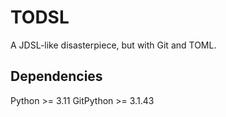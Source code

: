 # TODSL

A JDSL-like disasterpiece, but with Git and TOML.

## Dependencies

Python >= 3.11
GitPython >= 3.1.43